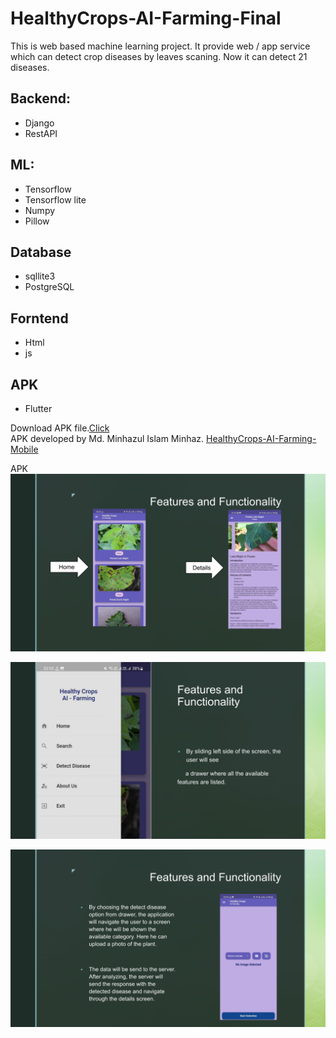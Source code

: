 # HealthyCrops-AI-Farming-Final
This is web based machine learning project. It provide web / app service which can detect crop diseases by leaves scaning. Now it can detect 21 diseases.

## Backend:
* Django
* RestAPI
## ML:
* Tensorflow
* Tensorflow lite
* Numpy
* Pillow
## Database
* sqllite3
* PostgreSQL
## Forntend
* Html
* js
## APK
* Flutter 

Download APK file.[Click](https://github.com/HSAkash/HealthyCrops-AI-Farming/releases/download/HCAIF-C5/HCAIF.apk)<br>
APK developed by Md. Minhazul Islam Minhaz. [HealthyCrops-AI-Farming-Mobile](https://github.com/MiNHAZ-33/HealthyCrops-AI-Farming-Mobile)


APK
![](https://github.com/HSAkash/HealthyCrops-AI-Farming/blob/main/ReadmePic/1.png)


![](https://github.com/HSAkash/HealthyCrops-AI-Farming/blob/main/ReadmePic/2.png)

![](https://github.com/HSAkash/HealthyCrops-AI-Farming/blob/main/ReadmePic/3.png)
